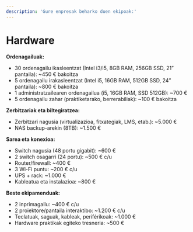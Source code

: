 ```yaml
---
description: 'Gure enpresak beharko duen ekipoak:'
---
```


# Hardware

**Ordenagailuak:**

* 30 ordenagailu ikasleentzat (Intel i3/i5, 8GB RAM, 256GB SSD, 21” pantaila): \~450 € bakoitza
* 5 ordenagailu irakasleentzat (Intel i5, 16GB RAM, 512GB SSD, 24” pantaila): \~800 € bakoitza
* 1 administratzailearen ordenagailua (i5, 16GB RAM, SSD 512GB): \~700 €
* 5 ordenagailu zahar (praktiketarako, berrerabiliak): \~100 € bakoitza

**Zerbitzariak eta biltegiratzea:**

* Zerbitzari nagusia (virtualizazioa, fitxategiak, LMS, etab.): \~5.000 €
* NAS backup-arekin (8TB): \~1.500 €

**Sarea eta konexioa:**

* Switch nagusia (48 portu gigabit): \~600 €
* 2 switch osagarri (24 portu): \~500 € c/u
* Router/firewall: \~400 €
* 3 Wi-Fi puntu: \~200 € c/u
* UPS + rack: \~1.000 €
* Kableatua eta instalazioa: \~800 €

**Beste ekipamenduak:**

* 2 inprimagailu: \~400 € c/u
* 2 proiektore/pantaila interaktibo: \~1.200 € c/u
* Teclatuak, saguak, kableak, periférikoak: \~1.000 €
* Hardware praktikak egiteko tresneria: \~500 €
